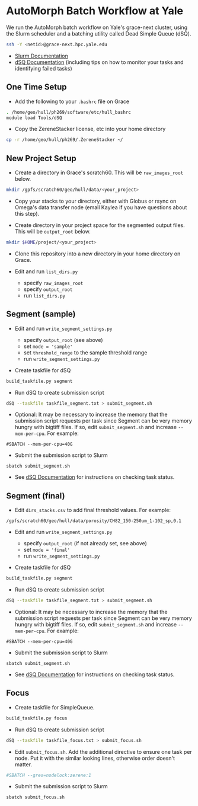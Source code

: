 # AutoMorph Batch Workflow at Yale

We run the AutoMorph batch workflow on Yale's grace-next cluster, using the Slurm scheduler and a batching utility called Dead Simple Queue (dSQ).

```bash
ssh -Y <netid>@grace-next.hpc.yale.edu
```

- [Slurm Documentation](http://research.computing.yale.edu/support/hpc/user-guide/slurm)
- [dSQ Documentation](http://research.computing.yale.edu/support/hpc/user-guide/dead-simple-queue) (including tips on how to monitor your tasks and identifying failed tasks)

## One Time Setup

- Add the following to your `.bashrc` file on Grace

```bash
. /home/geo/hull/ph269/software/etc/hull_bashrc
module load Tools/dSQ
```
- Copy the ZereneStacker license, etc into your home directory

```bash
cp -r /home/geo/hull/ph269/.ZereneStacker ~/
```

## New Project Setup

- Create a directory in Grace's scratch60. This will be `raw_images_root` below.

```bash
mkdir /gpfs/scratch60/geo/hull/data/<your_project>
```

- Copy your stacks to your directory, either with Globus or rsync on Omega's data transfer node (email Kaylea if you have questions about this step).

- Create directory in your project space for the segmented output files. This will be `output_root` below.

```bash
mkdir $HOME/project/<your_project>
```

- Clone this repository into a new directory in your home directory on Grace.

- Edit and run `list_dirs.py`
    - specify `raw_images_root`
    - specify `output_root`
    - run `list_dirs.py`


## Segment (sample)

- Edit and run `write_segment_settings.py`
    - specify `output_root` (see above)
    - set `mode = 'sample'`
    - set `threshold_range` to the sample threshold range
    - run `write_segment_settings.py`

- Create taskfile for dSQ

```bash
build_taskfile.py segment
```

- Run dSQ to create submission script

```bash
dSQ --taskfile taskfile_segment.txt > submit_segment.sh
```

- Optional: It may be necessary to increase the memory that the submission script requests per task since Segment can be very memory hungry with bigtiff files. If so, edit `submit_segment.sh` and increase `--mem-per-cpu`. For example:

```
#SBATCH --mem-per-cpu=40G
```

- Submit the submission script to Slurm

```
sbatch submit_segment.sh
```

- See [dSQ Documentation](http://research.computing.yale.edu/support/hpc/user-guide/dead-simple-queue) for instructions on checking task status.

## Segment (final)

- Edit `dirs_stacks.csv` to add final threshold values. For example:

```
/gpfs/scratch60/geo/hull/data/porosity/CH82_150-250um_1-102_sp,0.1
```

- Edit and run `write_segment_settings.py`
    - specify `output_root` (if not already set, see above)
    - set `mode = 'final'`
    - run `write_segment_settings.py`

- Create taskfile for dSQ

```bash
build_taskfile.py segment
```

- Run dSQ to create submission script

```bash
dSQ --taskfile taskfile_segment.txt > submit_segment.sh
```

- Optional: It may be necessary to increase the memory that the submission script requests per task since Segment can be very memory hungry with bigtiff files. If so, edit `submit_segment.sh` and increase `--mem-per-cpu`. For example:

```
#SBATCH --mem-per-cpu=40G
```

- Submit the submission script to Slurm

```
sbatch submit_segment.sh
```

- See [dSQ Documentation](http://research.computing.yale.edu/support/hpc/user-guide/dead-simple-queue) for instructions on checking task status.

## Focus

- Create taskfile for SimpleQueue.

```bash
build_taskfile.py focus
```

- Run dSQ to create submission script

```bash
dSQ --taskfile taskfile_focus.txt > submit_focus.sh
```

- Edit `submit_focus.sh`. Add the additional directive to ensure one task per node. Put it with the similar looking lines, otherwise order doesn't matter.

```bash
#SBATCH --gres=nodelock:zerene:1
```

- Submit the submission script to Slurm

```
sbatch submit_focus.sh
```

